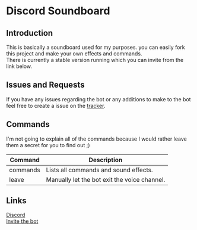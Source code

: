 # Discord Soundboard

## Introduction
This is basically a soundboard used for my purposes. you can easily fork this project and make your own effects and commands.<br>
There is currently a stable version running which you can invite from the link below.

## Issues and Requests
If you have any issues regarding the bot or any additions to make to the bot feel free to create a issue on the [tracker](https://github.com/shadowolfyt/discord-soundboard/issues/new).

## Commands
I'm not going to explain all of the commands because I would rather leave them a secret for you to find out ;)

| Command  | Description |
| ------------- | ------------- |
| commands  | Lists all commands and sound effects.  |
| leave  | Manually let the bot exit the voice channel.  |


## Links
[Discord](https://www.discord.io/chillcabin)<br>
[Invite the bot](https://discordapp.com/oauth2/authorize?&client_id=447199644292743168&scope=bot&permissions=0)
